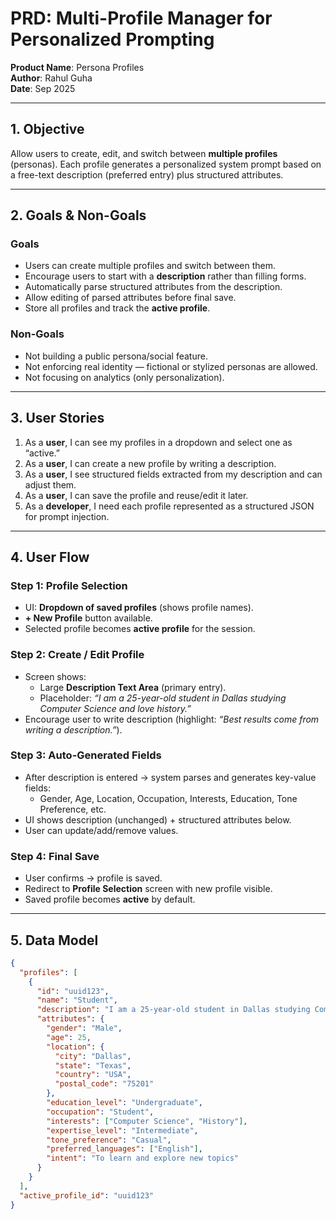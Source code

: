 # PRD: Multi-Profile Manager for Personalized Prompting

**Product Name**: Persona Profiles  
**Author**: Rahul Guha  
**Date**: Sep 2025

---

## 1. Objective

Allow users to create, edit, and switch between **multiple profiles** (personas). Each profile generates a personalized system prompt based on a free-text description (preferred entry) plus structured attributes.

---

## 2. Goals & Non-Goals

### Goals

- Users can create multiple profiles and switch between them.
- Encourage users to start with a **description** rather than filling forms.
- Automatically parse structured attributes from the description.
- Allow editing of parsed attributes before final save.
- Store all profiles and track the **active profile**.

### Non-Goals

- Not building a public persona/social feature.
- Not enforcing real identity — fictional or stylized personas are allowed.
- Not focusing on analytics (only personalization).

---

## 3. User Stories

1. As a **user**, I can see my profiles in a dropdown and select one as “active.”
2. As a **user**, I can create a new profile by writing a description.
3. As a **user**, I see structured fields extracted from my description and can adjust them.
4. As a **user**, I can save the profile and reuse/edit it later.
5. As a **developer**, I need each profile represented as a structured JSON for prompt injection.

---

## 4. User Flow

### Step 1: Profile Selection

- UI: **Dropdown of saved profiles** (shows profile names).
- **+ New Profile** button available.
- Selected profile becomes **active profile** for the session.

### Step 2: Create / Edit Profile

- Screen shows:
  - Large **Description Text Area** (primary entry).
  - Placeholder: _“I am a 25-year-old student in Dallas studying Computer Science and love history.”_
- Encourage user to write description (highlight: _“Best results come from writing a description.”_).

### Step 3: Auto-Generated Fields

- After description is entered → system parses and generates key-value fields:
  - Gender, Age, Location, Occupation, Interests, Education, Tone Preference, etc.
- UI shows description (unchanged) + structured attributes below.
- User can update/add/remove values.

### Step 4: Final Save

- User confirms → profile is saved.
- Redirect to **Profile Selection** screen with new profile visible.
- Saved profile becomes **active** by default.

---

## 5. Data Model

```json
{
  "profiles": [
    {
      "id": "uuid123",
      "name": "Student",
      "description": "I am a 25-year-old student in Dallas studying Computer Science and love history.",
      "attributes": {
        "gender": "Male",
        "age": 25,
        "location": {
          "city": "Dallas",
          "state": "Texas",
          "country": "USA",
          "postal_code": "75201"
        },
        "education_level": "Undergraduate",
        "occupation": "Student",
        "interests": ["Computer Science", "History"],
        "expertise_level": "Intermediate",
        "tone_preference": "Casual",
        "preferred_languages": ["English"],
        "intent": "To learn and explore new topics"
      }
    }
  ],
  "active_profile_id": "uuid123"
}
```
